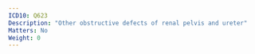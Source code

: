 ```yaml
---
ICD10: Q623
Description: "Other obstructive defects of renal pelvis and ureter"
Matters: No
Weight: 0
---
```

